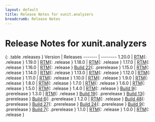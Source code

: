 ```yaml
---
layout: default
title: Release Notes for xunit.analyzers
breadcrumb: Release Notes
---
```


# Release Notes for xunit.analyzers

{: .table .releases }
Version | Releases
------- | --------
1.20.0  | [RTM](1.20.0){: .release }
1.19.0  | [RTM](1.19.0){: .release }
1.18.0  | [RTM](1.18.0){: .release }
1.17.0  | [RTM](1.17.0){: .release }
1.16.0  | [RTM](1.16.0){: .release } [Build 22](1.16.0-pre.22){: .prerelease }
1.15.0  | [RTM](1.15.0){: .release }
1.14.0  | [RTM](1.14.0){: .release }
1.13.0  | [RTM](1.13.0){: .release }
1.12.0  | [RTM](1.12.0){: .release }
1.11.0  | [RTM](1.11.0){: .release }
1.10.0  | [RTM](1.10.0){: .release }
1.9.0   | [RTM](1.9.0){: .release }
1.8.0   | [RTM](1.8.0){: .release }
1.7.0   | [RTM](1.7.0){: .release }
1.6.0   | [RTM](1.6.0){: .release }
1.5.0   | [RTM](1.5.0){: .release }
1.4.0   | [RTM](1.4.0){: .release } [Build 9](1.4.0-pre.9){: .prerelease }
1.3.0   | [RTM](1.3.0){: .release } [Build 19](1.3.0-pre.19){: .prerelease } [Build 13](1.3.0-pre.13){: .prerelease } [Build 6](1.3.0-pre.6){: .prerelease }
1.2.0   | [RTM](1.2.0){: .release } [Build 48](1.2.0-pre.48){: .prerelease } [Build 27](1.2.0-pre.27){: .prerelease } [Build 24](1.2.0-pre.24){: .prerelease } [Build 9](1.2.0-pre.9){: .prerelease } [Build 7](1.2.0-pre.7){: .prerelease }
1.1.0   | [RTM](1.1.0){: .release }
1.0.0   | [RTM](1.0.0){: .release }
